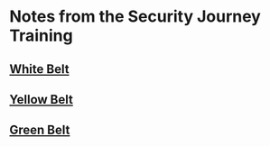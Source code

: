 # Notes from the Security Journey Training



## [White Belt](WhiteBelt.md)

## [Yellow Belt](YellowBelt.md)

## [Green Belt](GreenBelt.md)